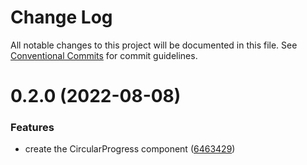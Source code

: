 # Change Log

All notable changes to this project will be documented in this file.
See [Conventional Commits](https://conventionalcommits.org) for commit guidelines.

# 0.2.0 (2022-08-08)


### Features

* create the CircularProgress component ([6463429](https://github.com/louffee/canada-design-system/commit/646342995235218e506ba1fba1568559d29930ba))
